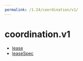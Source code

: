 ```yaml
---
permalink: /1.24/coordination/v1/
---
```


# coordination.v1



* [lease](lease.md)
* [leaseSpec](leaseSpec.md)